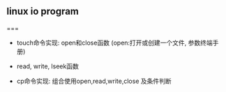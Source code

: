 ## linux io program

===

* touch命令实现: open和close函数
	(open:打开或创建一个文件, 参数终端手册)

* read, write, lseek函数

* cp命令实现: 组合使用open,read,write,close 及条件判断


